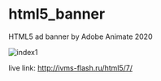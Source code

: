 # html5_banner
HTML5 ad banner by Adobe Animate 2020

![index1](https://ivms-flash.ru/html5/7/ban.png)

live link: http://ivms-flash.ru/html5/7/
